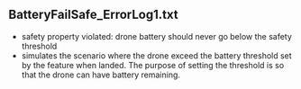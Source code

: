 ## BatteryFailSafe_ErrorLog1.txt
- safety property violated: drone battery should never go below the safety threshold
- simulates the scenario where the drone exceed the battery threshold set by the feature when landed. The purpose of setting the threshold is so that the drone can have battery remaining. 